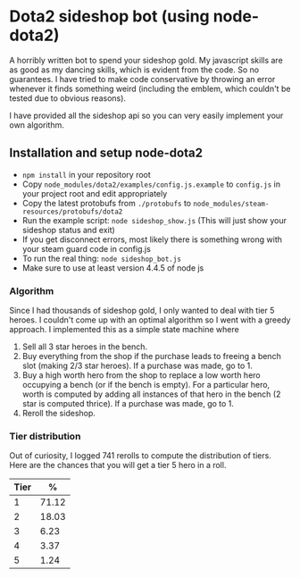 Dota2 sideshop bot (using node-dota2)
========

A horribly written bot to spend your sideshop gold. My javascript skills are as
good as my dancing skills, which is evident from the code. So no guarantees. I
have tried to make code conservative by throwing an error whenever it finds
something weird (including the emblem, which couldn't be tested due to obvious
reasons).

I have provided all the sideshop api so you can very easily implement your own
algorithm.


## Installation and setup node-dota2
* `npm install` in your repository root
* Copy `node_modules/dota2/examples/config.js.example` to `config.js` in your project root and edit appropriately
* Copy the latest protobufs from `./protobufs` to `node_modules/steam-resources/protobufs/dota2`
* Run the example script: `node sideshop_show.js` (This will just show your
    sideshop status and exit)
* If you get disconnect errors, most likely there is something wrong with your steam guard code in config.js
* To run the real thing: `node sideshop_bot.js`
* Make sure to use at least version 4.4.5 of node js

### Algorithm

Since I had thousands of sideshop gold, I only wanted to deal with tier 5
heroes. I couldn't come up with an optimal algorithm so I went with a greedy
approach. I implemented this as a simple state machine where

1. Sell all 3 star heroes in the bench.
2. Buy everything from the shop if the purchase leads to freeing a bench slot
   (making 2/3 star heroes). If a purchase was made, go to 1.
3. Buy a high worth hero from the shop to replace a low worth hero occupying a
   bench (or if the bench is empty). For a particular hero, worth is computed by
   adding all instances of that hero in the bench (2 star is computed thrice).
   If a purchase was made, go to 1.
4. Reroll the sideshop.


### Tier distribution

Out of curiosity, I logged 741 rerolls to compute the distribution of tiers.
Here are the chances that you will get a tier 5 hero in a roll.


| Tier | % |
| ---- | - |
| 1    | 71.12 |
| 2    | 18.03 |
| 3    | 6.23 |
| 4    | 3.37 |
| 5    | 1.24 |
